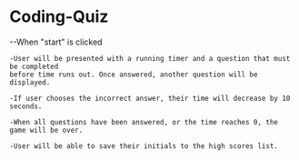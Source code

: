 # Coding-Quiz
--When "start" is clicked
    
    -User will be presented with a running timer and a question that must be completed 
    before time runs out. Once answered, another question will be displayed.
    
    -If user chooses the incorrect answer, their time will decrease by 10 seconds.
    
    -When all questions have been answered, or the time reaches 0, the game will be over. 
    
    -User will be able to save their initials to the high scores list.
